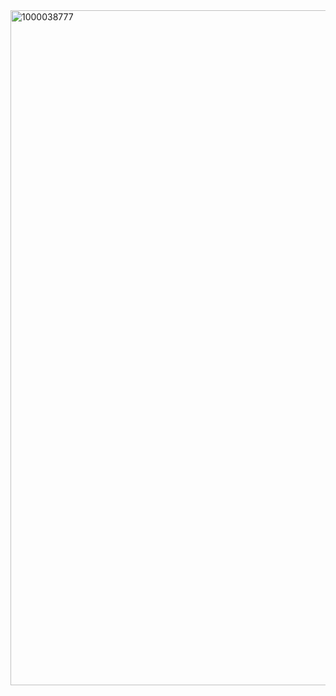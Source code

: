 <img width="1092" height="1080" alt="1000038777" src="https://github.com/user-attachments/assets/2f1968bf-ec27-487e-a143-181fd6cd123a" />


<!--
**N0N5ENS3/N0N5ENS3** is a ✨ _special_ ✨ repository because its `README.md` (this file) appears on your GitHub profile.

Here are some ideas to get you started:

- 🔭 I’m currently working on ...
- 🌱 I’m currently learning ...
- 👯 I’m looking to collaborate on ...
- 🤔 I’m looking for help with ...
- 💬 Ask me about ...
- 📫 How to reach me: ...
- 😄 Pronouns: ...
- ⚡ Fun fact: ...
-->
